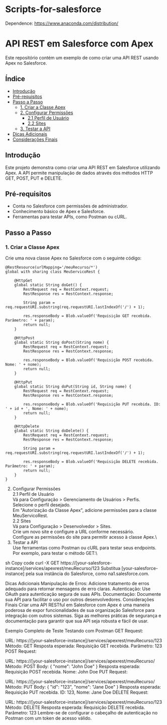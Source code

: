 # Scripts-for-salesforce

Dependence: https://www.anaconda.com/distribution/

# API REST em Salesforce com Apex

Este repositório contém um exemplo de como criar uma API REST usando Apex no Salesforce.

## Índice

- [Introdução](#introdução)
- [Pré-requisitos](#pré-requisitos)
- [Passo a Passo](#passo-a-passo)
  - [1. Criar a Classe Apex](#1-criar-a-classe-apex)
  - [2. Configurar Permissões](#2-configurar-permissões)
    - [2.1 Perfil de Usuário](#21-perfil-de-usuário)
    - [2.2 Sites](#22-sites)
  - [3. Testar a API](#3-testar-a-api)
- [Dicas Adicionais](#dicas-adicionais)
- [Considerações Finais](#considerações-finais)

## Introdução

Este projeto demonstra como criar uma API REST em Salesforce utilizando Apex. A API permite manipulação de dados através dos métodos HTTP GET, POST, PUT e DELETE.

## Pré-requisitos

- Conta no Salesforce com permissões de administrador.
- Conhecimento básico de Apex e Salesforce.
- Ferramentas para testar APIs, como Postman ou cURL.

## Passo a Passo

### 1. Criar a Classe Apex

Crie uma nova classe Apex no Salesforce com o seguinte código:

```apex
@RestResource(urlMapping='/meuRecurso/*')
global with sharing class MeuServicoRest {

    @HttpGet
    global static String doGet() {
        RestRequest req = RestContext.request;
        RestResponse res = RestContext.response;

        String param = req.requestURI.substring(req.requestURI.lastIndexOf('/') + 1);

        res.responseBody = Blob.valueOf('Requisição GET recebida. Parâmetro: ' + param);
        return null;
    }

    @HttpPost
    global static String doPost(String nome) {
        RestRequest req = RestContext.request;
        RestResponse res = RestContext.response;

        res.responseBody = Blob.valueOf('Requisição POST recebida. Nome: ' + nome);
        return null;
    }

    @HttpPut
    global static String doPut(String id, String nome) {
        RestRequest req = RestContext.request;
        RestResponse res = RestContext.response;

        res.responseBody = Blob.valueOf('Requisição PUT recebida. ID: ' + id + ', Nome: ' + nome);
        return null;
    }

    @HttpDelete
    global static String doDelete() {
        RestRequest req = RestContext.request;
        RestResponse res = RestContext.response;

        String param = req.requestURI.substring(req.requestURI.lastIndexOf('/') + 1);

        res.responseBody = Blob.valueOf('Requisição DELETE recebida. Parâmetro: ' + param);
        return null;
    }
}
```

2. Configurar Permissões \
2.1 Perfil de Usuário \
Vá para Configuração > Gerenciamento de Usuários > Perfis. \
Selecione o perfil desejado. \
Em "Autorização da Classe Apex", adicione permissões para a classe MeuServicoRest. \
2.2 Sites \
Vá para Configuração > Desenvolvedor > Sites. \
Crie um novo site e configure a URL conforme necessário.\
Configure as permissões do site para permitir acesso à classe Apex.\
3. Testar a API\
Use ferramentas como Postman ou cURL para testar seus endpoints. Por exemplo, para testar o método GET:\

sh
Copy code
curl -X GET https://[your-salesforce-instance]/services/apexrest/meuRecurso/123
Substitua [your-salesforce-instance] pela sua instância do Salesforce, como na1.salesforce.com.

Dicas Adicionais
Manipulação de Erros: Adicione tratamento de erros adequado para retornar mensagens de erro claras.
Autenticação: Use OAuth para autenticação segura de suas APIs.
Documentação: Documente sua API para facilitar o uso por outros desenvolvedores.
Considerações Finais
Criar uma API RESTful em Salesforce com Apex é uma maneira poderosa de expor funcionalidades de sua organização Salesforce para integração com outros sistemas. Siga as melhores práticas de segurança e documentação para garantir que sua API seja robusta e fácil de usar.

Exemplo Completo de Teste
Testando com Postman
GET Request:

URL: https://[your-salesforce-instance]/services/apexrest/meuRecurso/123
Método: GET
Resposta esperada: Requisição GET recebida. Parâmetro: 123
POST Request:

URL: https://[your-salesforce-instance]/services/apexrest/meuRecurso/
Método: POST
Body: { "nome": "John Doe" }
Resposta esperada: Requisição POST recebida. Nome: John Doe
PUT Request:

URL: https://[your-salesforce-instance]/services/apexrest/meuRecurso/
Método: PUT
Body: { "id": "123", "nome": "Jane Doe" }
Resposta esperada: Requisição PUT recebida. ID: 123, Nome: Jane Doe
DELETE Request:

URL: https://[your-salesforce-instance]/services/apexrest/meuRecurso/123
Método: DELETE
Resposta esperada: Requisição DELETE recebida. Parâmetro: 123
Lembre-se de configurar o cabeçalho de autenticação no Postman com um token de acesso válido.
